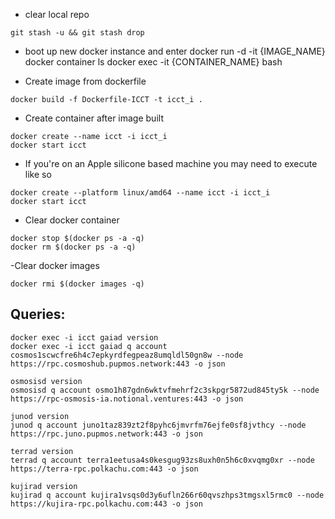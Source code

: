 - clear local repo
```
git stash -u && git stash drop
```

- boot up new docker instance and enter
docker run -d -it {IMAGE_NAME}
docker container ls
docker exec -it {CONTAINER_NAME} bash

- Create image from dockerfile
```
docker build -f Dockerfile-ICCT -t icct_i .
```
-  Create container after image built
```
docker create --name icct -i icct_i
docker start icct
```
- If you're on an Apple silicone based machine you may need to execute like so
```
docker create --platform linux/amd64 --name icct -i icct_i
docker start icct

```

- Clear docker container
```
docker stop $(docker ps -a -q)
docker rm $(docker ps -a -q)
```
-Clear docker images
```
docker rmi $(docker images -q)
```

## Queries:
```
docker exec -i icct gaiad version
docker exec -i icct gaiad q account cosmos1scwcfre6h4c7epkyrdfegpeaz8umqldl50gn8w --node https://rpc.cosmoshub.pupmos.network:443 -o json

osmosisd version
osmosisd q account osmo1h87gdn6wktvfmehrf2c3skpgr5872ud845ty5k --node https://rpc-osmosis-ia.notional.ventures:443 -o json

junod version
junod q account juno1taz839zt2f8pyhc6jmvrfm76ejfe0sf8jvthcy --node https://rpc.juno.pupmos.network:443 -o json

terrad version
terrad q account terra1eetusa4s0kesgug93zs8uxh0n5h6c0xvqmg0xr --node https://terra-rpc.polkachu.com:443 -o json

kujirad version
kujirad q account kujira1vsqs0d3y6ufln266r60qvszhps3tmgsxl5rmc0 --node https://kujira-rpc.polkachu.com:443 -o json
```
